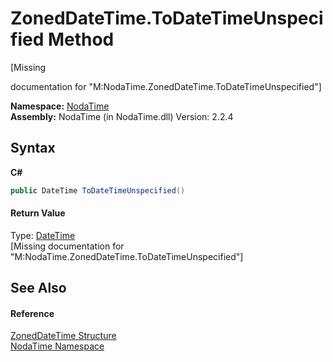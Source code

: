 # ZonedDateTime.ToDateTimeUnspecified Method 
 

\[Missing <summary> documentation for "M:NodaTime.ZonedDateTime.ToDateTimeUnspecified"\]

**Namespace:**&nbsp;<a href="N_NodaTime">NodaTime</a><br />**Assembly:**&nbsp;NodaTime (in NodaTime.dll) Version: 2.2.4

## Syntax

**C#**<br />
``` C#
public DateTime ToDateTimeUnspecified()
```


#### Return Value
Type: <a href="http://msdn2.microsoft.com/en-us/library/03ybds8y" target="_blank">DateTime</a><br />\[Missing <returns> documentation for "M:NodaTime.ZonedDateTime.ToDateTimeUnspecified"\]

## See Also


#### Reference
<a href="T_NodaTime_ZonedDateTime">ZonedDateTime Structure</a><br /><a href="N_NodaTime">NodaTime Namespace</a><br />